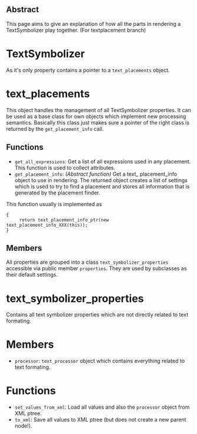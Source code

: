## Abstract
This page aims to give an explanation of how all the parts in rendering a TextSymbolizer play together. (For textplacement branch)

# TextSymbolizer
As it's only property contains a pointer to a ```text_placements``` object.

# text_placements
This object handles the management of all TextSymbolizer properties. It can be used as a base class for own objects which implement new processing semantics. Basically this class just makes sure a pointer of the right class is returned by the ```get_placement_info``` call.

## Functions
* ```get_all_expressions```: Get a list of all expressions used in any placement. This function is used to collect attributes.
* ```get_placement_info```: _(Abstract function)_ Get a text_ placement_info object to use in rendering. The returned object creates a list of settings which is used to try to find a placement and stores all information that is generated by the placement finder. 

This function usually is implemented as
```text_placement_info_ptr text_placements_XXX::get_placement_info() const
{
     return text_placement_info_ptr(new text_placement_info_XXX(this));
}
```
## Members
All properties are grouped into a class ```text_symbolizer_properties``` accessible via public member ```properties```. They are used by subclasses as their default settings.



# text_symbolizer_properties
Contains all text symbolizer properties which are not directly related to text formating.

# Members
* ```processor```: ```text_processor``` object which contains everything related to text formating.

# Functions
* ```set_values_from_xml```: Load all values and also the ```processor``` object from XML ptree.
* ```to_xml```: Save all values to XML ptree (but does not create a new parent node!).